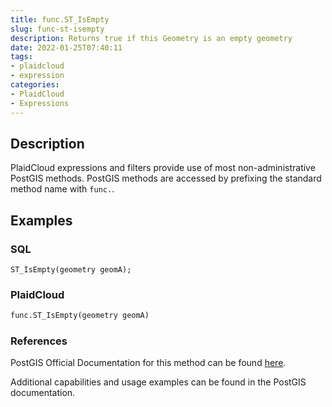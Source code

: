 ```yaml
---
title: func.ST_IsEmpty
slug: func-st-isempty
description: Returns true if this Geometry is an empty geometry
date: 2022-01-25T07:40:11
tags:
- plaidcloud
- expression
categories:
- PlaidCloud
- Expressions
---
```



## Description


PlaidCloud expressions and filters provide use of most non-administrative PostGIS methods. PostGIS methods are accessed by prefixing the standard method name with `func.`.



## Examples


### **SQL**



```
ST_IsEmpty(geometry geomA);
```


### PlaidCloud



```python
func.ST_IsEmpty(geometry geomA)
```


### References


PostGIS Official Documentation for this method can be found [here](https://postgis.net/docs/manual-3.1/ST_IsEmpty.html).



Additional capabilities and usage examples can be found in the PostGIS documentation.


  


